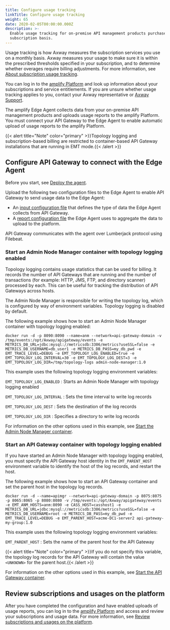```yaml
---
title: Configure usage tracking
linkTitle: Configure usage tracking
weight: 65
date: 2020-02-05T00:00:00.000Z
description: >-
  Enable usage tracking for on-premise API management products purchased on a
  subscription basis.
---
```

Usage tracking is how Axway measures the subscription services you use on a monthly basis. Axway measures your usage to make sure it is within the prescribed thresholds specified in your subscription, and to determine whether overages require billing adjustments. For more information, see [About subscription usage tracking](https://docs.axway.com/bundle/subusage_en/page/about_subscription_usage_tracking.html).

You can log in to the [amplify Platform](https://platform.axway.com/) and look up information about your subscriptions and service entitlements. If you are unsure whether usage tracking applies to you, contact your Axway representative or [Axway Support](https://support.axway.com/).

The amplify Edge Agent collects data from your on-premise API management products and uploads usage reports to the amplify Platform. You must connect your API Gateway to the Edge Agent to enable automatic upload of usage reports to the amplify Platform.

{{< alert title="Note" color="primary" >}}Topology logging and subscription-based billing are restricted to container-based API Gateway installations that are running in EMT mode.{{< /alert >}}

## Configure API Gateway to connect with the Edge Agent

Before you start, see [Deploy the agent](https://docs.axway.com/bundle/subusage_en/page/deploy_the_agent.html).

Upload the following two configuration files to the Edge Agent to enable API Gateway to send usage data to the Edge Agent:

* An [input configuration file](https://support.axway.com/en/documents/download/id/1443964) that defines the type of data the Edge Agent collects from API Gateway.
* A [report configuration file](https://support.axway.com/en/documents/download/id/1443965) the Edge Agent uses to aggregate the data to upload to the platform.

API Gateway communicates with the agent over Lumberjack protocol using Filebeat.

### Start an Admin Node Manager container with topology logging enabled

Topology logging contains usage statistics that can be used for billing. It records the number of API Gateways that are running and the number of transactions (for example: HTTP, JMS, FTP, and directory scanner) processed by each. This can be useful for tracking the distribution of API Gateways across hosts.

The Admin Node Manager is responsible for writing the topology log, which is configured by way of environment variables. Topology logging is disabled by default.

The following example shows how to start an Admin Node Manager container with topology logging enabled:

```
docker run -d -p 8090:8090 --name=anm --network=api-gateway-domain -v /tmp/events:/opt/Axway/apigateway/events -e METRICS_DB_URL=jdbc:mysql://metricsdb:3306/metrics?useSSL=false -e METRICS_DB_USERNAME=db_user1 -e METRICS_DB_PASS=my_db_pwd -e EMT_TRACE_LEVEL=DEBUG -e EMT_TOPOLOGY_LOG_ENABLED=true -e EMT_TOPOLOGY_LOG_INTERVAL=30 -e EMT_TOPOLOGY_LOG_DEST=3 -e EMT_TOPOLOGY_LOG_DIR=/tmp/topology-logs admin-node-manager:1.0
```

This example uses the following topology logging environment variables:

`EMT_TOPOLOGY_LOG_ENABLED`
: Starts an Admin Node Manager with topology logging enabled

`EMT_TOPOLOGY_LOG_INTERVAL`
: Sets the time interval to write log records

`EMT_TOPOLOGY_LOG_DEST`
: Sets the destination of the log records

`EMT_TOPOLOGY_LOG_DIR`
: Specifies a directory to write log records

For information on the other options used in this example, see [Start the Admin Node Manager container](/docs/apim_installation/apigw_containers/docker_script_anmimage/#start-the-admin-node-manager-docker-container).

### Start an API Gateway container with topology logging enabled

If you have started an Admin Node Manager with topology logging enabled, you must specify the API Gateway host identity in the `EMT_PARENT_HOST` environment variable to identify the host of the log records, and restart the host.

The following example shows how to start an API Gateway container and set the parent host in the topology log records.

```
docker run -d --name=apimgr --network=api-gateway-domain -p 8075:8075 -p 8065:8065 -p 8080:8080 -v /tmp/events:/opt/Axway/apigateway/events -e EMT_ANM_HOSTS=anm:8090 -e CASS_HOST=casshost1 -e METRICS_DB_URL=jdbc:mysql://metricsdb:3306/metrics?useSSL=false -e METRICS_DB_USERNAME=root -e METRICS_DB_PASS=my_db_pwd -e EMT_TRACE_LEVEL=DEBUG -e EMT_PARENT_HOST=acme-DC1-server2 api-gateway-my-group:1.0
```

This example uses the following topology logging environment variables:

`EMT_PARENT_HOST`
: Sets the name of the parent host for the API Gateway

{{< alert title="Note" color="primary" >}}If you do not specify this variable, the topology log records for the API Gateway will contain the value `<UNKNOWN>` for the parent host.{{< /alert >}}

For information on the other options used in this example, see [Start the API Gateway container](/docs/apim_installation/apigw_containers/docker_script_gwimage/#start-the-api-gateway-docker-container).

## Review subscriptions and usages on the platform

After you have completed the configuration and have enabled uploads of usage reports, you can log in to the [amplify Platform](https://platform.axway.com/) and access and review your subscriptions and usage data. For more information, see [Review subscriptions and usages on the platform](https://docs.axway.com/bundle/subusage_en/page/review_subscriptions_and_usages_on_the_platform.html).
